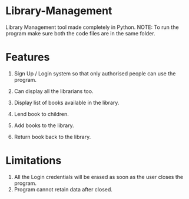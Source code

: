# Library-Management
Library Management tool made completely in Python.
NOTE: To run the program make sure both the code files are in the same folder.

# Features
1. Sign Up / Login system so that only authorised people can use the program.
2. Can display all the librarians too.

3. Display list of books available in the library.
4. Lend book to children.
5. Add books to the library.
6. Return book back to the library.

# Limitations
1. All the Login credentials will be erased as soon as the user closes the program.
2. Program cannot retain data after closed.

